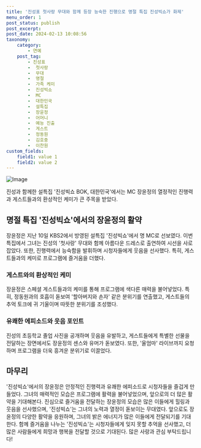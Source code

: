 ```yaml
---
title: '진성표 첫사랑 무대와 함께 등장 능숙한 진행으로 명절 특집 진성빅쇼가 화제'
menu_order: 1
post_status: publish
post_excerpt: 
post_date: 2024-02-13 10:08:56
taxonomy:
    category:
        - 연예
    post_tag:
        - 진성표
        -  첫사랑
        -  무대
        -  명절
        -  가족 케미
        -  진성빅쇼
        -  MC
        -  대한민국
        -  설특집
        -  장윤정
        -  어머니
        -  예능 진출
        -  게스트
        -  정동원
        -  김호중
        -  이찬원
custom_fields:
    field1: value 1
    field2: value 2
---
```


![Image](https://mimgnews.pstatic.net/image/629/2024/02/12/202462331707693812_20240212082501905.jpg?type=w540)

진성과 함께한 설특집 '진성빅쇼 BOK, 대한민국'에서는 MC 장윤정의 열정적인 진행력과 게스트들과의 환상적인 케미가 큰 주목을 받았다. 
## 명절 특집 '진성빅쇼'에서의 장윤정의 활약
장윤정은 지난 10일 KBS2에서 방영된 설특집 '진성빅쇼'에서 명 MC로 선보였다. 이번 특집에서 그녀는 진성의 '첫사랑' 무대와 함께 아름다운 드레스로 출연하여 시선을 사로잡았다. 또한, 진행력에서 능숙함을 발휘하며 시청자들에게 웃음을 선사했다. 특히, 게스트들과의 케미로 프로그램에 즐거움을 더했다.
### 게스트와의 환상적인 케미
장윤정은 스페셜 게스트들과의 케미를 통해 프로그램에 색다른 매력을 불어넣었다. 특히, 정동원과의 호흡이 돋보여 '할아버지와 손자' 같은 분위기를 연출했고, 게스트들의 추억 토크에 귀 기울이며 따뜻한 분위기를 조성했다. 
### 유쾌한 에피소드와 웃음 포인트
진성의 초등학교 졸업 사진을 공개하며 웃음을 유발하고, 게스트들에게 특별한 선물을 전달하는 장면에서도 장윤정의 센스와 유머가 돋보였다. 또한, '울엄마' 라이브까지 요청하며 프로그램을 더욱 흥겨운 분위기로 이끌었다.
## 마무리
'진성빅쇼'에서의 장윤정은 안정적인 진행력과 유쾌한 에피소드로 시청자들을 즐겁게 만들었다. 그녀의 매력적인 모습은 프로그램에 활력을 불어넣었으며, 앞으로의 더 많은 활약을 기대해본다.
진심으로 즐거움을 전달하는 장윤정의 모습은 많은 이들에게 힐링과 웃음을 선사했으며, '진성빅쇼'는 그녀의 노력과 열정이 돋보이는 무대였다. 앞으로도 장윤정의 다양한 활약을 응원하며, 그녀의 밝은 에너지가 많은 이들에게 전달되기를 기대한다. 함께 즐거움을 나누는 '진성빅쇼'는 시청자들에게 잊지 못할 추억을 선사했고, 더 많은 사람들에게 희망과 행복을 전달할 것으로 기대된다.
많은 사랑과 관심 부탁드립니다!
